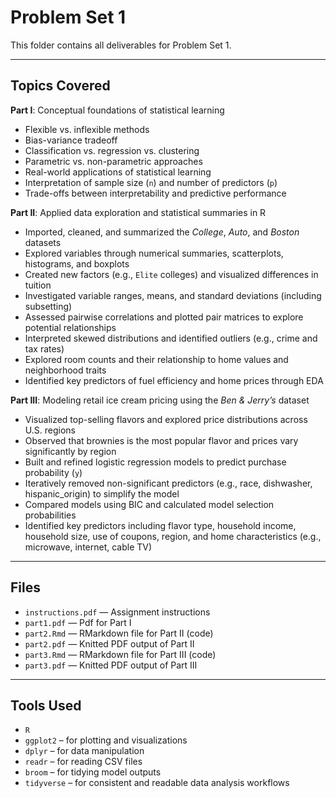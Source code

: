 # Problem Set 1

This folder contains all deliverables for Problem Set 1.

---

## Topics Covered

**Part I**: Conceptual foundations of statistical learning  
- Flexible vs. inflexible methods  
- Bias-variance tradeoff  
- Classification vs. regression vs. clustering  
- Parametric vs. non-parametric approaches  
- Real-world applications of statistical learning  
- Interpretation of sample size (`n`) and number of predictors (`p`)  
- Trade-offs between interpretability and predictive performance  

**Part II**: Applied data exploration and statistical summaries in R  
- Imported, cleaned, and summarized the *College*, *Auto*, and *Boston* datasets  
- Explored variables through numerical summaries, scatterplots, histograms, and boxplots  
- Created new factors (e.g., `Elite` colleges) and visualized differences in tuition  
- Investigated variable ranges, means, and standard deviations (including subsetting)  
- Assessed pairwise correlations and plotted pair matrices to explore potential relationships  
- Interpreted skewed distributions and identified outliers (e.g., crime and tax rates) 
- Explored room counts and their relationship to home values and neighborhood traits  
- Identified key predictors of fuel efficiency and home prices through EDA  

**Part III**: Modeling retail ice cream pricing using the *Ben & Jerry’s* dataset  
- Visualized top-selling flavors and explored price distributions across U.S. regions  
- Observed that brownies is the most popular flavor and prices vary significantly by region  
- Built and refined logistic regression models to predict purchase probability (`y`)  
- Iteratively removed non-significant predictors (e.g., race, dishwasher, hispanic_origin) to simplify the model  
- Compared models using BIC and calculated model selection probabilities  
- Identified key predictors including flavor type, household income, household size, use of coupons, region, and home characteristics (e.g., microwave, internet, cable TV)

---

## Files

- `instructions.pdf` — Assignment instructions
- `part1.pdf` — Pdf for Part I
- `part2.Rmd` — RMarkdown file for Part II (code)
- `part2.pdf` — Knitted PDF output of Part II
- `part3.Rmd` — RMarkdown file for Part III (code)
- `part3.pdf` — Knitted PDF output of Part III

---

## Tools Used

- `R`  
- `ggplot2` – for plotting and visualizations  
- `dplyr` – for data manipulation  
- `readr` – for reading CSV files  
- `broom` – for tidying model outputs  
- `tidyverse` – for consistent and readable data analysis workflows 
